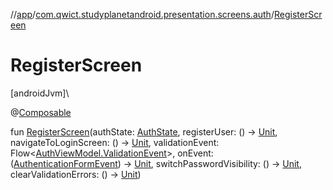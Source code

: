 //[app](../../index.md)/[com.qwict.studyplanetandroid.presentation.screens.auth](index.md)/[RegisterScreen](-register-screen.md)

# RegisterScreen

[androidJvm]\

@[Composable](https://developer.android.com/reference/kotlin/androidx/compose/runtime/Composable.html)

fun [RegisterScreen](-register-screen.md)(authState: [AuthState](../com.qwict.studyplanetandroid.presentation.viewmodels.states/-auth-state/index.md), registerUser: () -&gt; [Unit](https://kotlinlang.org/api/latest/jvm/stdlib/kotlin/-unit/index.html), navigateToLoginScreen: () -&gt; [Unit](https://kotlinlang.org/api/latest/jvm/stdlib/kotlin/-unit/index.html), validationEvent: Flow&lt;[AuthViewModel.ValidationEvent](../com.qwict.studyplanetandroid.presentation.viewmodels/-auth-view-model/-validation-event/index.md)&gt;, onEvent: ([AuthenticationFormEvent](../com.qwict.studyplanetandroid.presentation.viewmodels.sealed/-authentication-form-event/index.md)) -&gt; [Unit](https://kotlinlang.org/api/latest/jvm/stdlib/kotlin/-unit/index.html), switchPasswordVisibility: () -&gt; [Unit](https://kotlinlang.org/api/latest/jvm/stdlib/kotlin/-unit/index.html), clearValidationErrors: () -&gt; [Unit](https://kotlinlang.org/api/latest/jvm/stdlib/kotlin/-unit/index.html))
